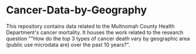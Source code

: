 # Cancer-Data-by-Geography
This repository contains data related to the Multnomah County Health Department's cancer mortality. It houses the work related to the research question ""How do the top 3 types of cancer death vary by geographic area (public use microdata are) over the past 10 years?".
